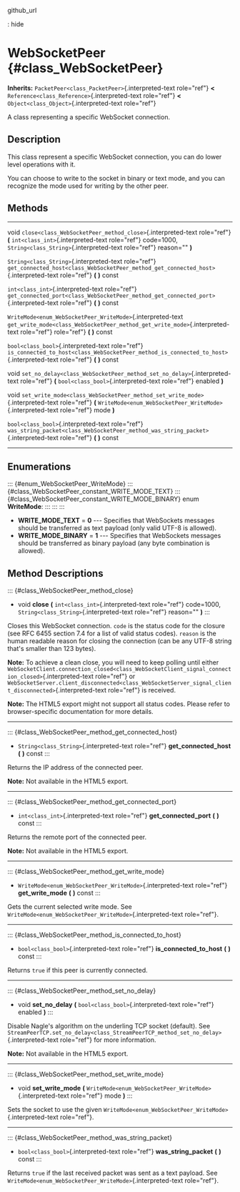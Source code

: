 github\_url

:   hide

WebSocketPeer {#class_WebSocketPeer}
=============

**Inherits:** `PacketPeer<class_PacketPeer>`{.interpreted-text
role="ref"} **\<** `Reference<class_Reference>`{.interpreted-text
role="ref"} **\<** `Object<class_Object>`{.interpreted-text role="ref"}

A class representing a specific WebSocket connection.

Description
-----------

This class represent a specific WebSocket connection, you can do lower
level operations with it.

You can choose to write to the socket in binary or text mode, and you
can recognize the mode used for writing by the other peer.

Methods
-------

  ------------------------------------------------------------- -------------------------------------------------------------------------------------------
  void                                                          `close<class_WebSocketPeer_method_close>`{.interpreted-text role="ref"} **(**
                                                                `int<class_int>`{.interpreted-text role="ref"} code=1000,
                                                                `String<class_String>`{.interpreted-text role="ref"} reason=\"\" **)**

  `String<class_String>`{.interpreted-text role="ref"}          `get_connected_host<class_WebSocketPeer_method_get_connected_host>`{.interpreted-text
                                                                role="ref"} **(** **)** const

  `int<class_int>`{.interpreted-text role="ref"}                `get_connected_port<class_WebSocketPeer_method_get_connected_port>`{.interpreted-text
                                                                role="ref"} **(** **)** const

  `WriteMode<enum_WebSocketPeer_WriteMode>`{.interpreted-text   `get_write_mode<class_WebSocketPeer_method_get_write_mode>`{.interpreted-text role="ref"}
  role="ref"}                                                   **(** **)** const

  `bool<class_bool>`{.interpreted-text role="ref"}              `is_connected_to_host<class_WebSocketPeer_method_is_connected_to_host>`{.interpreted-text
                                                                role="ref"} **(** **)** const

  void                                                          `set_no_delay<class_WebSocketPeer_method_set_no_delay>`{.interpreted-text role="ref"} **(**
                                                                `bool<class_bool>`{.interpreted-text role="ref"} enabled **)**

  void                                                          `set_write_mode<class_WebSocketPeer_method_set_write_mode>`{.interpreted-text role="ref"}
                                                                **(** `WriteMode<enum_WebSocketPeer_WriteMode>`{.interpreted-text role="ref"} mode **)**

  `bool<class_bool>`{.interpreted-text role="ref"}              `was_string_packet<class_WebSocketPeer_method_was_string_packet>`{.interpreted-text
                                                                role="ref"} **(** **)** const
  ------------------------------------------------------------- -------------------------------------------------------------------------------------------

Enumerations
------------

::: {#enum_WebSocketPeer_WriteMode}
::: {#class_WebSocketPeer_constant_WRITE_MODE_TEXT}
::: {#class_WebSocketPeer_constant_WRITE_MODE_BINARY}
enum **WriteMode**:
:::
:::
:::

-   **WRITE\_MODE\_TEXT** = **0** \-\-- Specifies that WebSockets
    messages should be transferred as text payload (only valid UTF-8 is
    allowed).
-   **WRITE\_MODE\_BINARY** = **1** \-\-- Specifies that WebSockets
    messages should be transferred as binary payload (any byte
    combination is allowed).

Method Descriptions
-------------------

::: {#class_WebSocketPeer_method_close}
-   void **close** **(** `int<class_int>`{.interpreted-text role="ref"}
    code=1000, `String<class_String>`{.interpreted-text role="ref"}
    reason=\"\" **)**
:::

Closes this WebSocket connection. `code` is the status code for the
closure (see RFC 6455 section 7.4 for a list of valid status codes).
`reason` is the human readable reason for closing the connection (can be
any UTF-8 string that\'s smaller than 123 bytes).

**Note:** To achieve a clean close, you will need to keep polling until
either
`WebSocketClient.connection_closed<class_WebSocketClient_signal_connection_closed>`{.interpreted-text
role="ref"} or
`WebSocketServer.client_disconnected<class_WebSocketServer_signal_client_disconnected>`{.interpreted-text
role="ref"} is received.

**Note:** The HTML5 export might not support all status codes. Please
refer to browser-specific documentation for more details.

------------------------------------------------------------------------

::: {#class_WebSocketPeer_method_get_connected_host}
-   `String<class_String>`{.interpreted-text role="ref"}
    **get\_connected\_host** **(** **)** const
:::

Returns the IP address of the connected peer.

**Note:** Not available in the HTML5 export.

------------------------------------------------------------------------

::: {#class_WebSocketPeer_method_get_connected_port}
-   `int<class_int>`{.interpreted-text role="ref"}
    **get\_connected\_port** **(** **)** const
:::

Returns the remote port of the connected peer.

**Note:** Not available in the HTML5 export.

------------------------------------------------------------------------

::: {#class_WebSocketPeer_method_get_write_mode}
-   `WriteMode<enum_WebSocketPeer_WriteMode>`{.interpreted-text
    role="ref"} **get\_write\_mode** **(** **)** const
:::

Gets the current selected write mode. See
`WriteMode<enum_WebSocketPeer_WriteMode>`{.interpreted-text role="ref"}.

------------------------------------------------------------------------

::: {#class_WebSocketPeer_method_is_connected_to_host}
-   `bool<class_bool>`{.interpreted-text role="ref"}
    **is\_connected\_to\_host** **(** **)** const
:::

Returns `true` if this peer is currently connected.

------------------------------------------------------------------------

::: {#class_WebSocketPeer_method_set_no_delay}
-   void **set\_no\_delay** **(** `bool<class_bool>`{.interpreted-text
    role="ref"} enabled **)**
:::

Disable Nagle\'s algorithm on the underling TCP socket (default). See
`StreamPeerTCP.set_no_delay<class_StreamPeerTCP_method_set_no_delay>`{.interpreted-text
role="ref"} for more information.

**Note:** Not available in the HTML5 export.

------------------------------------------------------------------------

::: {#class_WebSocketPeer_method_set_write_mode}
-   void **set\_write\_mode** **(**
    `WriteMode<enum_WebSocketPeer_WriteMode>`{.interpreted-text
    role="ref"} mode **)**
:::

Sets the socket to use the given
`WriteMode<enum_WebSocketPeer_WriteMode>`{.interpreted-text role="ref"}.

------------------------------------------------------------------------

::: {#class_WebSocketPeer_method_was_string_packet}
-   `bool<class_bool>`{.interpreted-text role="ref"}
    **was\_string\_packet** **(** **)** const
:::

Returns `true` if the last received packet was sent as a text payload.
See `WriteMode<enum_WebSocketPeer_WriteMode>`{.interpreted-text
role="ref"}.
